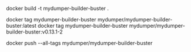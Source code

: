 

docker build -t mydumper-builder-buster .

docker tag mydumper-builder-buster mydumper/mydumper-builder-buster:latest
docker tag mydumper-builder-buster mydumper/mydumper-builder-buster:v0.13.1-2

docker push --all-tags mydumper/mydumper-builder-buster
